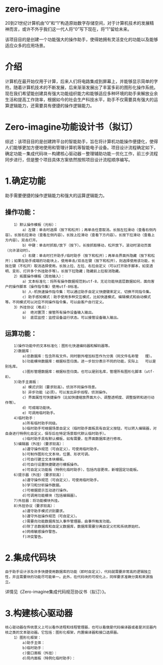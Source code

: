 # zero-imagine
20到21世纪计算机由“0”和“1”构造原始数字存储空间，对于计算机技术的发展精神而言，或许不外乎我们这一代人将“0”写下现在，将“1”留给未来。

该项目目的是创建一个功能强大的操作助手，使得她拥有灵活变化的功能以及能够适应众多的应用场景。

# 介绍
计算机在最开始仅用于计算，后来人们将电路集成到屏幕上，并能够显示简单的字符。随着计算机技术的不断发展，后来渐渐发展出了丰富多彩的图形化操作系统。现在我们希望能创建具有强大功能组织能力和能够适应多种环境的助手来解放业余生活和提高工作效率，根据如今的社会生产科技水平，助手不仅需要具有强大的运算逻辑能力，还需要具有便捷的操作逻辑能力。


# Zero-imagine功能设计书（拟订）


综述：该项目目的是创建跨平台的智能助手，旨在将计算机功能操作便捷化，使得人们能够更加方便地使用和管理计算机等智能电子设备。项目设计流程确定如下，确定功能－集成代码块－构建核心驱动器－整理辅助功能－优化工作，前三步流程同步进行，但是整个项目具体方案依然按照项目设计流程顺序编写。


# 1.确定功能
助手需要便捷的操作逻辑能力和强大的运算逻辑能力。
## 操作功能：
        1）默认操作模板（光标）：
            a）左键：单击时选择（按下和松开）；再单击任意取消。长按左拉滑动（查看右侧内容）。长按右拉滑动（查看左侧内容）。长按上拉滑动（查看下方内容）。长按下拉滑动（查看上方内容）。双击打开。
            b）中键：单击时抓取/放下（按下）。长按抓取移动，松开放下。滚动时滚动页面（允许滚动时）。
            c）右键：单击时打开助手/临时助手（按下和松开）；再单击界面外隐藏（按下和松开）；如果在助手成端的功能块上，使用单击/双击左键（按下和松开），则选择使用该功能，长按左键（不松开）取消选择使用。长按上拉、左拉、右拉自定义（可以打开助手脚本，如变透明、变形、打开多个外挂助手等）。长按下拉隐藏；隐藏前上拉取消隐藏。
        2）拓展操作模板（其他输入）：
            a）文本标准化：将所有操作数据规范到utf-8，无论功能块底层数据如何，面向客户的操作脚本（操作指令集）使用utf-8标准。
            b）人-机快速操作指令集：可以通过助手自定义快捷键来定义、切换不同指令集。
            c）助手感知模式：助手使用多种交互模式，比如快速模式、编辑模式和自动模式等。不同模式可以对应不同操作指令集，可以由客户自行定义。
        3）外挂协议（难点）：
			a） 绝对置顶：接管所有操作设备输入输出。
			b） 底层监控：监控设备运行状态。可以接管设备输入输出。


## 运算功能：
        1)操作功能中的文本标准化：图形化快速编码器和解码器等。
        2)数据库：
            a)总数据库：包含所有文件。同时额外增加标签作为分类（同文件名称管	理）。
            b)功能模块数据库：根据标签归类。进一步划分表示不同的功能，实际上	可以是别名库。
            c)图形管理数据库：根据标签归类。也可以是别名库，管理所有图形化脚本（utf-8）。
        3)助手主面板：
            a）模式识别（要求较高）。侦测不同操作场景。
            b）异步功能（必须）。可以发出异步线程，侦测操作。
            c）界面属性可快捷操作（比如快捷缩放界面大小、调整透明度、调整旋转和进行动作等）。
            d）可成端功能块。
            e）可调用临时助手。
        4)临时助手：
            a)所有临时助手同级。
            b)临时助手可根据场景自定义（临时助手面板具有自定义按钮，可以转入编辑器，对自身进行特例化自定义，保存后在特定场景取代默认临时助手）。
            c)临时助手具有默认模板，如有需要，在界面数据库进行修改。
        5)编辑器（外挂）（要求较高）：
            a)遵守操作规范（可自定义），可使用临时助手。
            b)可制作图形化文本块，位置、形状可调。
            c)可自行建立文本块模板。
            d)可自行设置快捷键进行模板操作。
            e)可自定义功能板（特例化临时助手），包括内容更改，新增固定功能板。
        6)提示器（外挂）（要求较高）：
            a)遵守操作规范（可自定义），可使用临时助手。
            b)学习和分析操作数据。
            c)可根据提示互动进行操作。
            d)可调用功能模块（包括编辑器）。
        7)外挂器：将功能模块外挂。
        8)外挂协议（要求较高）：
            a)遵守助手模式识别要求。
            b)遵守外挂操作规范（可自定义）。
            c)需要向功能数据库加入事件管理器，由事件触发功能。
            d)除了总数据库和自定义数据库，数据库需要分离自定义栏和系统原始栏。
            e)网络敏感操作警告。
            f)冲突警告。

# 2.集成代码块
    由于助手设计涉及许多快捷使用数据库的功能（即时自定义），代码就需要非常高的逻辑独立性，并且需要块的功能尽可能单一。此外，在代码块的可视化上，同样要求准确分类和来源独立。
详情见《Zero-imagine集成代码规范协议书（拟订）》。

# 3.构建核心驱动器
    核心驱动器在传统意义上可以看作进程和线程管理器，也可以看做是代码编译器或者是浏览器内核之类的文本驱动器。它包括：图形化框架，内置编译器和接口选择器。
        1）图形化框架：
            a)助手主体：
            b)临时助手：
            c)窗口面板（外挂）：
            d)局内面板（特例化临时助手）：

